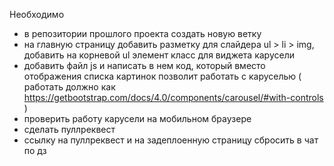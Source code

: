 Необходимо

- в репозитории прошлого проекта создать новую ветку
- на главную страницу добавить разметку для слайдера ul > li > img, добавить на корневой ul элемент класс для виджета карусели
- добавить файл js и написать в нем код, который вместо отображения списка картинок позволит работать с каруселью ( работать должно как https://getbootstrap.com/docs/4.0/components/carousel/#with-controls )
- проверить работу карусели на мобильном браузере
- сделать пуллреквест
- ссылку на пуллреквест и на задеплоенную страницу сбросить в чат по дз